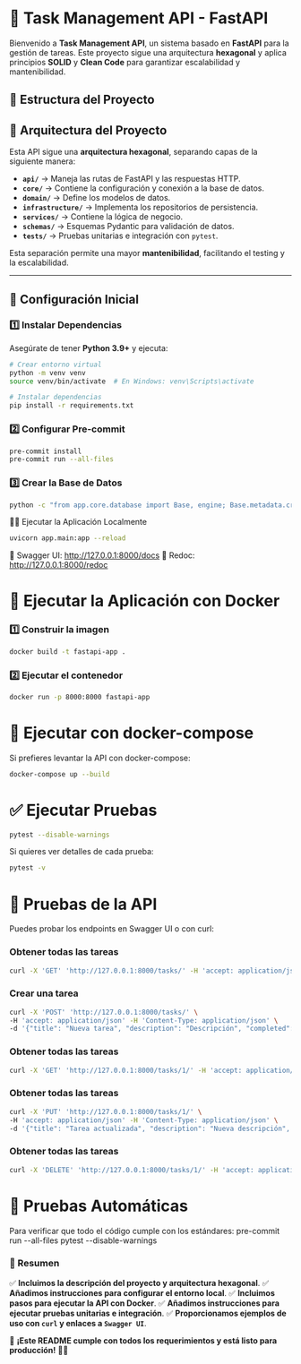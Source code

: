 # 🚀 Task Management API - FastAPI

Bienvenido a **Task Management API**, un sistema basado en **FastAPI** para la gestión de tareas. Este proyecto sigue una arquitectura **hexagonal** y aplica principios **SOLID** y **Clean Code** para garantizar escalabilidad y mantenibilidad.

## 📂 Estructura del Proyecto



## 📌 Arquitectura del Proyecto

Esta API sigue una **arquitectura hexagonal**, separando capas de la siguiente manera:

- **`api/`** → Maneja las rutas de FastAPI y las respuestas HTTP.
- **`core/`** → Contiene la configuración y conexión a la base de datos.
- **`domain/`** → Define los modelos de datos.
- **`infrastructure/`** → Implementa los repositorios de persistencia.
- **`services/`** → Contiene la lógica de negocio.
- **`schemas/`** → Esquemas Pydantic para validación de datos.
- **`tests/`** → Pruebas unitarias e integración con `pytest`.

Esta separación permite una mayor **mantenibilidad**, facilitando el testing y la escalabilidad.

---

## 🚀 **Configuración Inicial**

### **1️⃣ Instalar Dependencias**
Asegúrate de tener **Python 3.9+** y ejecuta:

```bash
# Crear entorno virtual
python -m venv venv
source venv/bin/activate  # En Windows: venv\Scripts\activate

# Instalar dependencias
pip install -r requirements.txt

```

### 2️⃣ Configurar Pre-commit

```bash
pre-commit install
pre-commit run --all-files
```

### 3️⃣ Crear la Base de Datos
```bash
python -c "from app.core.database import Base, engine; Base.metadata.create_all(bind=engine)"
```

🏃‍♂️ Ejecutar la Aplicación Localmente
```bash
uvicorn app.main:app --reload
```
📌 Swagger UI: http://127.0.0.1:8000/docs
📌 Redoc: http://127.0.0.1:8000/redoc


# 🐳 Ejecutar la Aplicación con Docker

### 1️⃣ Construir la imagen
```bash
docker build -t fastapi-app .
```

### 2️⃣ Ejecutar el contenedor
```bash
docker run -p 8000:8000 fastapi-app
```

# 🐳 Ejecutar con docker-compose

Si prefieres levantar la API con docker-compose:
```bash
docker-compose up --build
```

# ✅ Ejecutar Pruebas
```bash
pytest --disable-warnings
```

Si quieres ver detalles de cada prueba:
```bash
pytest -v
```

# 📌 Pruebas de la API

Puedes probar los endpoints en Swagger UI o con curl:

### Obtener todas las tareas
```bash
curl -X 'GET' 'http://127.0.0.1:8000/tasks/' -H 'accept: application/json'
```


### Crear una tarea
```bash
curl -X 'POST' 'http://127.0.0.1:8000/tasks/' \
-H 'accept: application/json' -H 'Content-Type: application/json' \
-d '{"title": "Nueva tarea", "description": "Descripción", "completed": false}'
```

### Obtener todas las tareas
```bash
curl -X 'GET' 'http://127.0.0.1:8000/tasks/1/' -H 'accept: application/json'
```

### Obtener todas las tareas
```bash
curl -X 'PUT' 'http://127.0.0.1:8000/tasks/1/' \
-H 'accept: application/json' -H 'Content-Type: application/json' \
-d '{"title": "Tarea actualizada", "description": "Nueva descripción", "completed": true}'
```

### Obtener todas las tareas
```bash
curl -X 'DELETE' 'http://127.0.0.1:8000/tasks/1/' -H 'accept: application/json'
```

# 📌 Pruebas Automáticas
Para verificar que todo el código cumple con los estándares:
pre-commit run --all-files
pytest --disable-warnings




### **📌 Resumen**
✅ **Incluimos la descripción del proyecto y arquitectura hexagonal**.
✅ **Añadimos instrucciones para configurar el entorno local**.
✅ **Incluimos pasos para ejecutar la API con Docker**.
✅ **Añadimos instrucciones para ejecutar pruebas unitarias e integración**.
✅ **Proporcionamos ejemplos de uso con `curl` y enlaces a `Swagger UI`**.

🚀 **¡Este README cumple con todos los requerimientos y está listo para producción!** 🎯🔥
